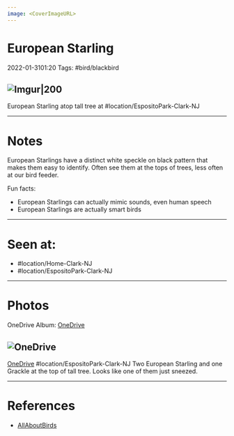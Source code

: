 ```yaml
---
image: <CoverImageURL>
---
```


# European Starling
2022-01-3101:20
Tags: #bird/blackbird


## ![Imgur|200](https://i.imgur.com/xyvqCnY.png)
European Starling atop tall tree at #location/EspositoPark-Clark-NJ 

---------------------------------------------------------------
# **Notes**
European Starlings have a distinct white speckle on black pattern that makes them easy to identify. Often see them at the tops of trees, less often at our bird feeder. 

Fun facts:
- European Starlings can actually mimic sounds, even human speech
- European Starlings are actually smart birds

---------------------------------------------------------------
# Seen at:
-   #location/Home-Clark-NJ 
-   #location/EspositoPark-Clark-NJ

---------------------------------------------------------------
# **Photos**
OneDrive Album: [OneDrive](https://1drv.ms/u/s!AvaIuMdCo_w-xhkvLalwwqLQOGu5?e=5UmZfI)

## ![OneDrive](https://sat02pap001files.storage.live.com/y4mYZ-isIV7OsSpEJv2xWDKKN9dqvlrl2cSfwCz00dEcoaPbTcG7MBlbQxMPcBCXTYstv7pMX5EN9fSE8313-kLcFauW64idas6dHzJZR_HC--uZRU-KufGZu_HvVLNg28Gy4UW6ulpRq2Kz3FneZTLCBoL5Li4ktjHaI1vgvk7VIOt8a324FTcvv2T8uFm0vvd?encodeFailures=1&width=1339&height=893)
[OneDrive](https://1drv.ms/u/s!AvaIuMdCo_w-xic8Y1XsgWzzBMKd)
#location/EspositoPark-Clark-NJ 
Two European Starling and one Grackle at the top of tall tree. Looks like one of them just sneezed.

---------------------------------------------------------------
# References
- [AllAboutBirds](https://www.allaboutbirds.org/guide/Brown-headed_Cowbird/overview)